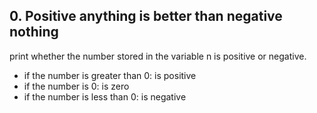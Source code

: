 ## 0. Positive anything is better than negative nothing
print whether the number stored in the variable n is positive or negative.
* if the number is greater than 0: is positive
* if the number is 0: is zero
* if the number is less than 0: is negative
